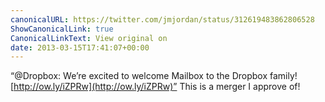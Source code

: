 ```yaml
---
canonicalURL: https://twitter.com/jmjordan/status/312619483862806528
ShowCanonicalLink: true
CanonicalLinkText: View original on
date: 2013-03-15T17:41:07+00:00
---
```

“@Dropbox: We’re excited to welcome Mailbox to the Dropbox family! [http://ow.ly/iZPRw](http://ow.ly/iZPRw)” This is a merger I approve of!